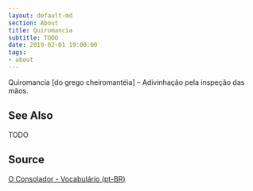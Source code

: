 ```yaml
---
layout: default-md
section: About
title: Quiromancia
subtitle: TODO
date: 2019-02-01 19:00:00
tags:
- about
---
```


Quiromancia [do grego cheiromantéia] – Adivinhação pela inspeção das mãos.

## See Also
TODO

## Source
[O Consolador - Vocabulário (pt-BR)](http://www.oconsolador.com.br/linkfixo/vocabulario/principal.html)
